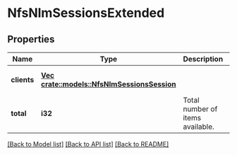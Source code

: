 # NfsNlmSessionsExtended

## Properties
Name | Type | Description | Notes
------------ | ------------- | ------------- | -------------
**clients** | [**Vec <crate::models::NfsNlmSessionsSession>**](NfsNlmSessionsSession.md) |  | [optional] [default to null]
**total** | **i32** | Total number of items available. | [optional] [default to null]

[[Back to Model list]](../README.md#documentation-for-models) [[Back to API list]](../README.md#documentation-for-api-endpoints) [[Back to README]](../README.md)


